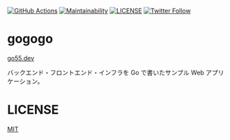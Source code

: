 [![GitHub Actions](https://github.com/koki-develop/gogogo/actions/workflows/main.yml/badge.svg)](https://github.com/koki-develop/gogogo/actions/workflows/main.yml)
[![Maintainability](https://api.codeclimate.com/v1/badges/674e1ca3458f97c1383f/maintainability)](https://codeclimate.com/github/koki-develop/gogogo/maintainability)
[![LICENSE](https://img.shields.io/github/license/koki-develop/gogogo)](./LICENSE)
[![Twitter Follow](https://img.shields.io/twitter/follow/koki_develop?style=social)](https://twitter.com/koki_develop)

# gogogo

[go55.dev](https://go55.dev)

バックエンド・フロントエンド・インフラを Go で書いたサンプル Web アプリケーション。

# LICENSE

[MIT](./LICENSE)
